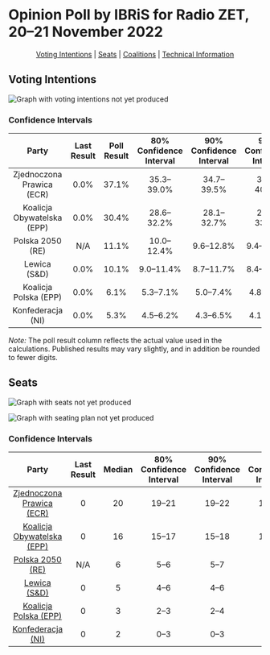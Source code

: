 # Opinion Poll by IBRiS for Radio ZET, 20–21 November 2022

<p align="center"><a href="#voting-intentions">Voting Intentions</a> | <a href="#seats">Seats</a> | <a href="#coalitions">Coalitions</a> | <a href="#technical-information">Technical Information</a></p>

## Voting Intentions

![Graph with voting intentions not yet produced](2022-11-21-IBRiS.png "Voting Intentions")

### Confidence Intervals

| Party | Last Result | Poll Result | 80% Confidence Interval | 90% Confidence Interval | 95% Confidence Interval | 99% Confidence Interval |
|:-----:|:-----------:|:-----------:|:-----------------------:|:-----------------------:|:-----------------------:|:-----------------------:|
| Zjednoczona Prawica (ECR) | 0.0% | 37.1% | 35.3–39.0% |34.7–39.5% |34.3–40.0% |33.4–40.9% |
| Koalicja Obywatelska (EPP) | 0.0% | 30.4% | 28.6–32.2% |28.1–32.7% |27.7–33.2% |26.9–34.0% |
| Polska 2050 (RE) | N/A | 11.1% | 10.0–12.4% |9.6–12.8% |9.4–13.1% |8.8–13.7% |
| Lewica (S&D) | 0.0% | 10.1% | 9.0–11.4% |8.7–11.7% |8.4–12.0% |8.0–12.7% |
| Koalicja Polska (EPP) | 0.0% | 6.1% | 5.3–7.1% |5.0–7.4% |4.8–7.7% |4.5–8.2% |
| Konfederacja (NI) | 0.0% | 5.3% | 4.5–6.2% |4.3–6.5% |4.1–6.8% |3.7–7.3% |

*Note:* The poll result column reflects the actual value used in the calculations. Published results may vary slightly, and in addition be rounded to fewer digits.

## Seats

![Graph with seats not yet produced](2022-11-21-IBRiS-seats.png "Seats")

![Graph with seating plan not yet produced](2022-11-21-IBRiS-seating-plan.png "Seating Plan")

### Confidence Intervals

| Party | Last Result | Median | 80% Confidence Interval | 90% Confidence Interval | 95% Confidence Interval | 99% Confidence Interval |
|:-----:|:-----------:|:------:|:-----------------------:|:-----------------------:|:-----------------------:|:-----------------------:|
| <a href="#zjednoczona-prawica-(ecr)">Zjednoczona Prawica (ECR)</a> | 0 | 20 | 19–21 |19–22 |18–22 |18–23 |
| <a href="#koalicja-obywatelska-(epp)">Koalicja Obywatelska (EPP)</a> | 0 | 16 | 15–17 |15–18 |15–18 |14–19 |
| <a href="#polska-2050-(re)">Polska 2050 (RE)</a> | N/A | 6 | 5–6 |5–7 |5–7 |4–7 |
| <a href="#lewica-(s&d)">Lewica (S&D)</a> | 0 | 5 | 4–6 |4–6 |4–6 |4–7 |
| <a href="#koalicja-polska-(epp)">Koalicja Polska (EPP)</a> | 0 | 3 | 2–3 |2–4 |2–4 |0–4 |
| <a href="#konfederacja-(ni)">Konfederacja (NI)</a> | 0 | 2 | 0–3 |0–3 |0–3 |0–3 |

